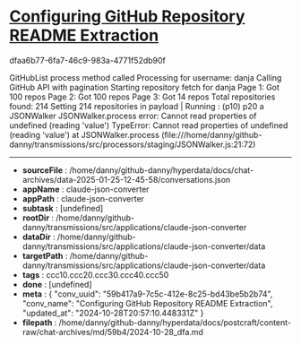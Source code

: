 # [Configuring GitHub Repository README Extraction](https://claude.ai/chat/59b417a9-7c5c-412e-8c25-bd43be5b2b74)

dfaa6b77-6fa7-46c9-983a-4771f52db90f

GitHubList process method called
Processing for username: danja
Calling GitHub API with pagination
Starting repository fetch for danja
Page 1: Got 100 repos
Page 2: Got 100 repos
Page 3: Got 14 repos
Total repositories found: 214
Setting 214 repositories in payload
| Running :  (p10) p20 a JSONWalker
JSONWalker.process error: Cannot read properties of undefined (reading 'value')
TypeError: Cannot read properties of undefined (reading 'value')
    at JSONWalker.process (file:///home/danny/github-danny/transmissions/src/processors/staging/JSONWalker.js:21:72)

---

* **sourceFile** : /home/danny/github-danny/hyperdata/docs/chat-archives/data-2025-01-25-12-45-58/conversations.json
* **appName** : claude-json-converter
* **appPath** : claude-json-converter
* **subtask** : [undefined]
* **rootDir** : /home/danny/github-danny/transmissions/src/applications/claude-json-converter
* **dataDir** : /home/danny/github-danny/transmissions/src/applications/claude-json-converter/data
* **targetPath** : /home/danny/github-danny/transmissions/src/applications/claude-json-converter/data
* **tags** : ccc10.ccc20.ccc30.ccc40.ccc50
* **done** : [undefined]
* **meta** : {
  "conv_uuid": "59b417a9-7c5c-412e-8c25-bd43be5b2b74",
  "conv_name": "Configuring GitHub Repository README Extraction",
  "updated_at": "2024-10-28T20:57:10.448331Z"
}
* **filepath** : /home/danny/github-danny/hyperdata/docs/postcraft/content-raw/chat-archives/md/59b4/2024-10-28_dfa.md